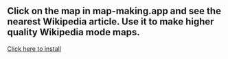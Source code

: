 
## Click on the map in map-making.app and see the nearest Wikipedia article. Use it to make higher quality Wikipedia mode maps. ##

[Click here to install](https://github.com/echandler/Geoguessr-Unity-Script-Fork/raw/main/WikiXplore%20Helper%20Script/wikiXploreHelperScript.user.js)
